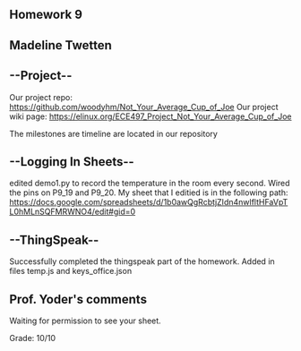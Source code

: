 ## Homework 9
## Madeline Twetten

## --Project--
Our project repo: https://github.com/woodyhm/Not_Your_Average_Cup_of_Joe
Our project wiki page: https://elinux.org/ECE497_Project_Not_Your_Average_Cup_of_Joe

The milestones are timeline are located in our repository

## --Logging In Sheets--
edited demo1.py to record the temperature in the room every second. Wired the
pins on P9_19 and P9_20. My sheet that I editied is in the following path:
https://docs.google.com/spreadsheets/d/1b0awQgRcbtjZIdn4nwlfltHFaVpTL0hMLnSQFMRWNO4/edit#gid=0

## --ThingSpeak--
Successfully completed the thingspeak part of the homework. Added in files temp.js
and keys_office.json

## Prof. Yoder's comments

Waiting for permission to see your sheet.

Grade:  10/10
